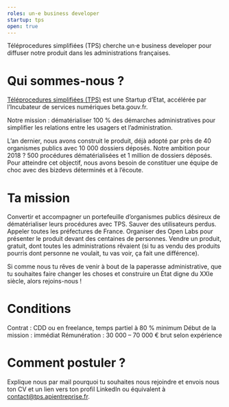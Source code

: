 ```yaml
---
roles: un·e business developer
startup: tps
open: true
---
```


Téléprocedures simplifiées (TPS) cherche un·e business developer pour diffuser notre produit dans les administrations françaises.

<!--more-->

# Qui sommes-nous ?

[Téléprocedures simplifiées (TPS)](https://tps.apientreprise.fr/) est une Startup d’Etat, accélérée par l’Incubateur de services numériques beta.gouv.fr.

Notre mission : dématérialiser 100 % des démarches administratives pour simplifier les relations entre les usagers et l’administration.

L’an dernier, nous avons construit le produit, déjà adopté par près de 40 organismes publics avec 10 000 dossiers déposés. Notre ambition pour 2018 ? 500 procédures dématérialisées et 1 million de dossiers déposés. Pour atteindre cet objectif, nous avons besoin de constituer une équipe de choc avec des bizdevs déterminés et à l’écoute.


# Ta mission

Convertir et accompagner un portefeuille d’organismes publics désireux de dématérialiser leurs procédures avec TPS. Sauver des utilisateurs perdus. Appeler toutes les préfectures de France. Organiser des Open Labs pour présenter le produit devant des centaines de personnes. Vendre un produit, gratuit, dont toutes les administrations rêvaient (si tu as vendu des produits pourris dont personne ne voulait, tu vas voir, ça fait une différence).

Si comme nous tu rêves de venir à bout de la paperasse administrative, que tu souhaites faire changer les choses et construire un État digne du XXIe siècle, alors rejoins-nous !


# Conditions

Contrat : CDD ou en freelance, temps partiel à 80 % minimum
Début de la mission : immédiat
Rémunération : 30 000 – 70 000 € brut selon expérience


# Comment postuler ?

Explique nous par mail pourquoi tu souhaites nous rejoindre et envois nous ton CV et un lien vers ton profil LinkedIn ou équivalent à [contact@tps.apientreprise.fr](mailto:contact@tps.apientreprise.fr).

